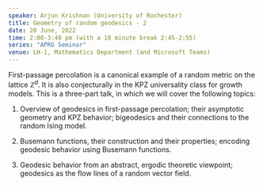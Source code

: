 ```yaml
---
speaker: Arjun Krishnan (University of Rochester)
title: Geometry of random geodesics - 2
date: 20 June, 2022
time: 2:00-3:40 pm (with a 10 minute break 2:45-2:55)
series: "APRG Seminar"
venue: LH-1, Mathematics Department (and Microsoft Teams)
---
```


First-passage percolation is a canonical example of a random metric on the lattice $\mathbb{Z}^d$. It is also conjecturally
in the KPZ universality class for growth models. This is a three-part talk, in which we will cover the following topics:

1. Overview of geodesics in first-passage percolation; their asymptotic geometry and KPZ behavior; bigeodesics and their
connections to the random Ising model.

2. Busemann functions, their construction and their properties; encoding geodesic behavior using Busemann functions.

3. Geodesic behavior from an abstract, ergodic theoretic viewpoint; geodesics as the flow lines of a random vector field.
